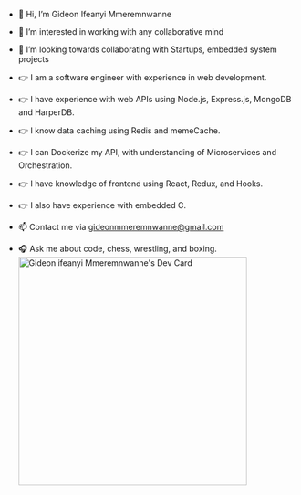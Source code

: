 - 👋 Hi, I’m Gideon Ifeanyi Mmeremnwanne
- 👀 I’m interested in working with any collaborative mind
- 💞️ I’m looking towards collaborating with Startups, embedded system projects
- 👉 I am a software engineer with experience in web development.
- 👉 I have experience with web APIs using Node.js, Express.js, MongoDB and HarperDB.
- 👉 I know data caching using Redis and memeCache.
- 👉 I can Dockerize my API, with understanding of Microservices and Orchestration.
- 👉 I have knowledge of frontend using React, Redux, and Hooks.
- 👉 I also have experience with embedded C.

- 📫 Contact me via gideonmmeremnwanne@gmail.com
- 🎧 Ask me about code, chess, wrestling, and boxing.
<a href="https://app.daily.dev/gmmeremnwanne"><img src="https://api.daily.dev/devcards/3d53f0dcc6284ae793dc2f64f455934f.png?r=s34" width="400" alt="Gideon ifeanyi Mmeremnwanne's Dev Card"/></a>
<!---
gami34/gami34 is a ✨ special ✨ repository because its `README.md` (this file) appears on your GitHub profile.
You can click the Preview link to take a look at your changes.
--->
